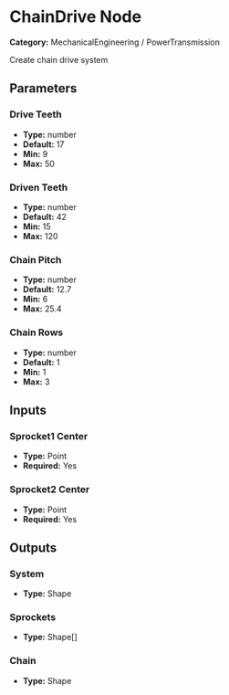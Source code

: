 
# ChainDrive Node

**Category:** MechanicalEngineering / PowerTransmission

Create chain drive system

## Parameters


### Drive Teeth
- **Type:** number
- **Default:** 17
- **Min:** 9
- **Max:** 50



### Driven Teeth
- **Type:** number
- **Default:** 42
- **Min:** 15
- **Max:** 120



### Chain Pitch
- **Type:** number
- **Default:** 12.7
- **Min:** 6
- **Max:** 25.4



### Chain Rows
- **Type:** number
- **Default:** 1
- **Min:** 1
- **Max:** 3



## Inputs


### Sprocket1 Center
- **Type:** Point
- **Required:** Yes



### Sprocket2 Center
- **Type:** Point
- **Required:** Yes



## Outputs


### System
- **Type:** Shape



### Sprockets
- **Type:** Shape[]



### Chain
- **Type:** Shape




